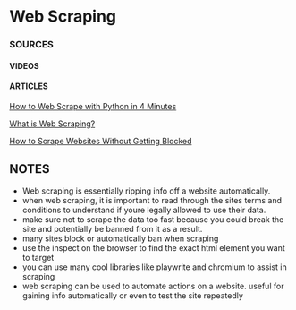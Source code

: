 # Web Scraping

### SOURCES
#### VIDEOS
[]()
[]()
[]()

#### ARTICLES
[How to Web Scrape with Python in 4 Minutes](https://towardsdatascience.com/how-to-web-scrape-with-python-in-4-minutes-bc49186a8460)

[What is Web Scraping?](https://en.wikipedia.org/wiki/Web_scraping)

[How to Scrape Websites Without Getting Blocked](https://www.scrapehero.com/how-to-prevent-getting-blacklisted-while-scraping/)

## NOTES

- Web scraping is essentially ripping info off a website automatically. 
- when web scraping, it is important to read through the sites terms and conditions to understand if youre legally allowed to use their data.
- make sure not to scrape the data too fast because you could break the site and potentially be banned from it as a result.
- many sites block or automatically ban when scraping
- use the inspect on the browser to find the exact html element you want to target
- you can use many cool libraries like playwrite and chromium to assist in scraping
- web scraping can be used to automate actions on a website. useful for gaining info automatically or even to test the site repeatedly
